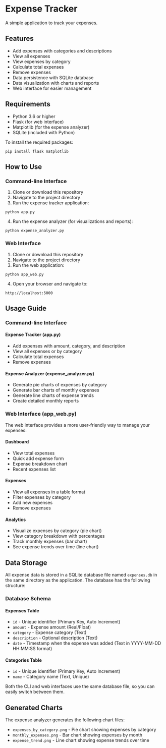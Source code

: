 # Expense Tracker

A simple application to track your expenses.

## Features

- Add expenses with categories and descriptions
- View all expenses
- View expenses by category
- Calculate total expenses
- Remove expenses
- Data persistence with SQLite database
- Data visualization with charts and reports
- Web interface for easier management

## Requirements

- Python 3.6 or higher
- Flask (for web interface)
- Matplotlib (for the expense analyzer)
- SQLite (included with Python)

To install the required packages:

```
pip install flask matplotlib
```

## How to Use

### Command-line Interface

1. Clone or download this repository
2. Navigate to the project directory
3. Run the expense tracker application:

```
python app.py
```

4. Run the expense analyzer (for visualizations and reports):

```
python expense_analyzer.py
```

### Web Interface

1. Clone or download this repository
2. Navigate to the project directory
3. Run the web application:

```
python app_web.py
```

4. Open your browser and navigate to:

```
http://localhost:5000
```

## Usage Guide

### Command-line Interface

#### Expense Tracker (app.py)

- Add expenses with amount, category, and description
- View all expenses or by category
- Calculate total expenses
- Remove expenses

#### Expense Analyzer (expense_analyzer.py)

- Generate pie charts of expenses by category
- Generate bar charts of monthly expenses
- Generate line charts of expense trends
- Create detailed monthly reports

### Web Interface (app_web.py)

The web interface provides a more user-friendly way to manage your expenses:

#### Dashboard
- View total expenses
- Quick add expense form
- Expense breakdown chart
- Recent expenses list

#### Expenses
- View all expenses in a table format
- Filter expenses by category
- Add new expenses
- Remove expenses

#### Analytics
- Visualize expenses by category (pie chart)
- View category breakdown with percentages
- Track monthly expenses (bar chart)
- See expense trends over time (line chart)

## Data Storage

All expense data is stored in a SQLite database file named `expenses.db` in the same directory as the application. The database has the following structure:

### Database Schema

#### Expenses Table
- `id` - Unique identifier (Primary Key, Auto Increment)
- `amount` - Expense amount (Real/Float)
- `category` - Expense category (Text)
- `description` - Optional description (Text)
- `date` - Timestamp when the expense was added (Text in YYYY-MM-DD HH:MM:SS format)

#### Categories Table
- `id` - Unique identifier (Primary Key, Auto Increment)
- `name` - Category name (Text, Unique)

Both the CLI and web interfaces use the same database file, so you can easily switch between them.

## Generated Charts

The expense analyzer generates the following chart files:
- `expenses_by_category.png` - Pie chart showing expenses by category
- `monthly_expenses.png` - Bar chart showing expenses by month
- `expense_trend.png` - Line chart showing expense trends over time 